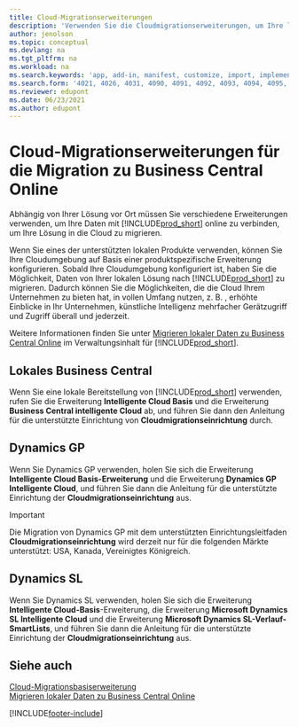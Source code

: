 ```yaml
---
title: Cloud-Migrationserweiterungen
description: 'Verwenden Sie die Cloudmigrationserweiterungen, um Ihre lokalen Daten zu Business Central online zu migrieren. Diese Erweiterungen verschieben Ihre Daten vor Ort in die Cloud.'
author: jenolson
ms.topic: conceptual
ms.devlang: na
ms.tgt_pltfrm: na
ms.workload: na
ms.search.keywords: 'app, add-in, manifest, customize, import, implement'
ms.search.form: '4021, 4026, 4031, 4090, 4091, 4092, 4093, 4094, 4095, 4096, 4097, 40027,'
ms.reviewer: edupont
ms.date: 06/23/2021
ms.author: edupont
---
```


# Cloud-Migrationserweiterungen für die Migration zu Business Central Online

Abhängig von Ihrer Lösung vor Ort müssen Sie verschiedene Erweiterungen verwenden, um Ihre Daten mit [!INCLUDE[prod_short](includes/prod_short.md)] online zu verbinden, um Ihre Lösung in die Cloud zu migrieren.  

Wenn Sie eines der unterstützten lokalen Produkte verwenden, können Sie Ihre Cloudumgebung auf Basis einer produktspezifische Erweiterung konfigurieren. Sobald Ihre Cloudumgebung konfiguriert ist, haben Sie die Möglichkeit, Daten von Ihrer lokalen Lösung nach [!INCLUDE[prod_short](includes/prod_short.md)] zu migrieren. Dadurch können Sie die Möglichkeiten, die die Cloud Ihrem Unternehmen zu bieten hat, in vollen Umfang nutzen, z. B. , erhöhte Einblicke in Ihr Unternehmen, künstliche Intelligenz mehrfacher Gerätzugriff und Zugriff überall und jederzeit.  

Weitere Informationen finden Sie unter [Migrieren lokaler Daten zu Business Central Online](/dynamics365/business-central/dev-itpro/administration/migrate-data) im Verwaltungsinhalt für [!INCLUDE[prod_short](includes/prod_short.md)].  

## Lokales Business Central

Wenn Sie eine lokale Bereitstellung von [!INCLUDE[prod_short](includes/prod_short.md)] verwenden, rufen Sie die Erweiterung **Intelligente Cloud Basis** und die Erweiterung **Business Central intelligente Cloud** ab, und führen Sie dann den Anleitung für die unterstützte Einrichtung von **Cloudmigrationseinrichtung** durch.  

## Dynamics GP

Wenn Sie Dynamics GP verwenden, holen Sie sich die Erweiterung **Intelligente Cloud Basis-Erweiterung** und die Erweiterung **Dynamics GP Intelligente Cloud**, und führen Sie dann die Anleitung für die unterstützte Einrichtung der **Cloudmigrationseinrichtung** aus.  

> [!IMPORTANT]
> Die Migration von Dynamics GP mit dem unterstützten Einrichtungsleitfaden **Cloudmigrationseinrichtung** wird derzeit nur für die folgenden Märkte unterstützt: USA, Kanada, Vereinigtes Königreich.

## Dynamics SL

Wenn Sie Dynamics SL verwenden, holen Sie sich die Erweiterung **Intelligente Cloud-Basis**-Erweiterung, die Erweiterung **Microsoft Dynamics SL Intelligente Cloud** und die Erweiterung **Microsoft Dynamics SL-Verlauf-SmartLists**, und führen Sie dann die Anleitung für die unterstützte Einrichtung der **Cloudmigrationseinrichtung** aus.  

## Siehe auch

[Cloud-Migrationsbasiserweiterung](ui-extensions-intelligent-cloud.md)  
[Migrieren lokaler Daten zu Business Central Online](/dynamics365/business-central/dev-itpro/administration/migrate-data)  

[!INCLUDE[footer-include](includes/footer-banner.md)]

